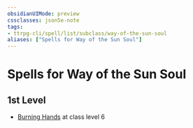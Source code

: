 ```yaml
---
obsidianUIMode: preview
cssclasses: json5e-note
tags:
- ttrpg-cli/spell/list/subclass/way-of-the-sun-soul
aliases: ["Spells for Way of the Sun Soul"]
---
```

# Spells for Way of the Sun Soul

## 1st Level

- [Burning Hands](burning-hands-xphb "XPHB") at class level 6